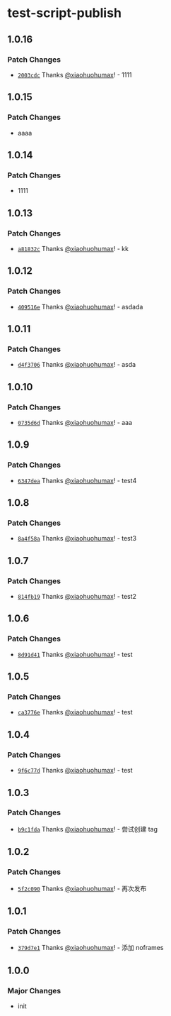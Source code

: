 # test-script-publish

## 1.0.16

### Patch Changes

- [`2003cdc`](https://github.com/xiaohuohumax/test-script-publish/commit/2003cdc27be8f24123b50179b757fc54bb426f60) Thanks [@xiaohuohumax](https://github.com/xiaohuohumax)! - 1111

## 1.0.15

### Patch Changes

- aaaa

## 1.0.14

### Patch Changes

- 1111

## 1.0.13

### Patch Changes

- [`a81832c`](https://github.com/xiaohuohumax/test-script-publish/commit/a81832c608ae9d06b7f886d0def629a16e565241) Thanks [@xiaohuohumax](https://github.com/xiaohuohumax)! - kk

## 1.0.12

### Patch Changes

- [`409516e`](https://github.com/xiaohuohumax/test-script-publish/commit/409516e38852285c40d50221a64a0293a7088cb9) Thanks [@xiaohuohumax](https://github.com/xiaohuohumax)! - asdada

## 1.0.11

### Patch Changes

- [`d4f3706`](https://github.com/xiaohuohumax/test-script-publish/commit/d4f370679c54cb2247c177abd3b2a9ad3849530c) Thanks [@xiaohuohumax](https://github.com/xiaohuohumax)! - asda

## 1.0.10

### Patch Changes

- [`0735d6d`](https://github.com/xiaohuohumax/test-script-publish/commit/0735d6d74880cbad4d39bbf47d54737c13132468) Thanks [@xiaohuohumax](https://github.com/xiaohuohumax)! - aaa

## 1.0.9

### Patch Changes

- [`6347dea`](https://github.com/xiaohuohumax/test-script-publish/commit/6347dea4a9dec6edc441fa876a39ac0858c795da) Thanks [@xiaohuohumax](https://github.com/xiaohuohumax)! - test4

## 1.0.8

### Patch Changes

- [`8a4f58a`](https://github.com/xiaohuohumax/test-script-publish/commit/8a4f58a1c5e20a466d969c134db53a1f95973c37) Thanks [@xiaohuohumax](https://github.com/xiaohuohumax)! - test3

## 1.0.7

### Patch Changes

- [`814fb19`](https://github.com/xiaohuohumax/test-script-publish/commit/814fb19ce1b66f43c88010b32cd0e501641abd43) Thanks [@xiaohuohumax](https://github.com/xiaohuohumax)! - test2

## 1.0.6

### Patch Changes

- [`8d91d41`](https://github.com/xiaohuohumax/test-script-publish/commit/8d91d4143ccec6c1d471b9ff01545debc65b42ed) Thanks [@xiaohuohumax](https://github.com/xiaohuohumax)! - test

## 1.0.5

### Patch Changes

- [`ca3776e`](https://github.com/xiaohuohumax/test-script-publish/commit/ca3776e5d5cb3da5e2d023ba663923c4314d6546) Thanks [@xiaohuohumax](https://github.com/xiaohuohumax)! - test

## 1.0.4

### Patch Changes

- [`9f6c77d`](https://github.com/xiaohuohumax/test-script-publish/commit/9f6c77db2f53a11ddd0a97151a94f34c57b7bb38) Thanks [@xiaohuohumax](https://github.com/xiaohuohumax)! - test

## 1.0.3

### Patch Changes

- [`b9c1fda`](https://github.com/xiaohuohumax/test-script-publish/commit/b9c1fdac303db7045f97764f52fd3c66008470e0) Thanks [@xiaohuohumax](https://github.com/xiaohuohumax)! - 尝试创建 tag

## 1.0.2

### Patch Changes

- [`5f2c090`](https://github.com/xiaohuohumax/test-script-publish/commit/5f2c090aa98c5042e37f279b216b0c913f605a35) Thanks [@xiaohuohumax](https://github.com/xiaohuohumax)! - 再次发布

## 1.0.1

### Patch Changes

- [`379d7e1`](https://github.com/xiaohuohumax/test-script-publish/commit/379d7e18cbea844c307bea1b1cd843ca99fe69fa) Thanks [@xiaohuohumax](https://github.com/xiaohuohumax)! - 添加 noframes

## 1.0.0

### Major Changes

- init
